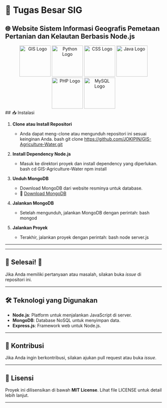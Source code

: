 # 🌾 Tugas Besar SIG
## 🌐 Website Sistem Informasi Geografis Pemetaan Pertanian dan Kelautan Berbasis Node.js
<div align="center">
    <img src="https://th.bing.com/th?id=OIP.inYb_EOMRJ7HYwvtB5AxlwHaHa&w=250&h=250&c=8&rs=1&qlt=90&o=6&dpr=1.4&pid=3.1&rm=2" width="100" height="100" alt="GIS Logo"/>
    <img src="https://th.bing.com/th?id=OIP.V0ZhnXqS7MiTGzfxSQq6zAHaFL&w=299&h=208&c=8&rs=1&qlt=90&o=6&dpr=1.4&pid=3.1&rm=2" width="100" height="100" alt="Python Logo"/>
    <img src="https://th.bing.com/th?id=OIP.tAvAD5lCtDJSjywplxd37QHaEo&w=316&h=197&c=8&rs=1&qlt=90&o=6&dpr=1.4&pid=3.1&rm=2" width="100" height="100" alt="CSS Logo"/>
    <img src="https://th.bing.com/th?id=OIP.25vSXGJsvi1u3JIjcfvfNQHaEo&w=316&h=197&c=8&rs=1&qlt=90&o=6&dpr=1.4&pid=3.1&rm=2" width="100" height="100" alt="Java Logo"/>
    <img src="https://upload.wikimedia.org/wikipedia/commons/thumb/2/27/PHP-logo.svg/1200px-PHP-logo.svg.png" width="100" height="100" alt="PHP Logo"/>
    <img src="https://th.bing.com/th?id=OIP.urLHYMYPFxkcs6AC4Io9vwHaHa&w=250&h=250&c=8&rs=1&qlt=90&o=6&dpr=1.4&pid=3.1&rm=2" width="100" height="100" alt="MySQL Logo"/>
</div>
## 📥 Instalasi

1. **Clone atau Install Repositori**
   - Anda dapat meng-clone atau mengunduh repositori ini sesuai keinginan Anda.
   bash
   git clone https://github.com/JOKIPIN/GIS-Agriculture-Water.git
   

2. **Install Dependency Node.js**
   - Masuk ke direktori proyek dan install dependency yang diperlukan.
   bash
   cd GIS-Agriculture-Water
   npm install
   

3. **Unduh MongoDB**
   - Download MongoDB dari website resminya untuk database.
   - 🔗 [Download MongoDB](https://www.mongodb.com/try/download/community)

4. **Jalankan MongoDB**
   - Setelah mengunduh, jalankan MongoDB dengan perintah:
   bash
   mongod
   

5. **Jalankan Proyek**
   - Terakhir, jalankan proyek dengan perintah:
   bash
   node server.js
   

---


---


## 🎉 Selesai! 🎉
Jika Anda memiliki pertanyaan atau masalah, silakan buka *issue* di repositori ini.


---


## 🛠️ Teknologi yang Digunakan
- **Node.js**: Platform untuk menjalankan JavaScript di server.
- **MongoDB**: Database NoSQL untuk menyimpan data.
- **Express.js**: Framework web untuk Node.js.


---


## 🤝 Kontribusi
Jika Anda ingin berkontribusi, silakan ajukan pull request atau buka *issue*.


---


## 📄 Lisensi
Proyek ini dilisensikan di bawah **MIT License**. Lihat file LICENSE untuk detail lebih lanjut.


---
